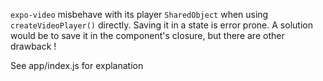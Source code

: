 `expo-video` misbehave with its player `SharedObject` when using `createVideoPlayer()` directly.
Saving it in a state is error prone.
A solution would be to save it in the component's closure, but there are other drawback !

See app/index.js for explanation
